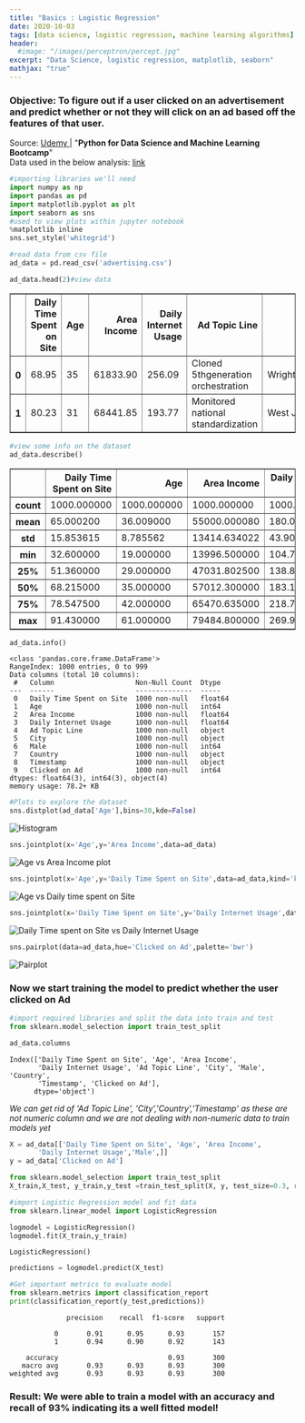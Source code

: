 ```yaml
---
title: "Basics : Logistic Regression"
date: 2020-10-03
tags: [data science, logistic regression, machine learning algorithms]
header:
  #image: "/images/perceptron/percept.jpg"
excerpt: "Data Science, logistic regression, matplotlib, seaborn"
mathjax: "true"
---
```



### Objective: To figure out if a user clicked on an advertisement and predict whether or not they will click on an ad based off the features of that user.
Source: [Udemy ](https://www.udemy.com/course/python-for-data-science-and-machine-learning-bootcamp/) | "__Python for Data Science and Machine Learning Bootcamp__"  
Data used in the below analysis: [link](https://github.com/Vanya-16/DataSets/blob/master/advertising.csv)

```python
#importing libraries we'll need
import numpy as np
import pandas as pd
import matplotlib.pyplot as plt
import seaborn as sns
#used to view plots within jupyter notebook
%matplotlib inline
sns.set_style('whitegrid')
```


```python
#read data from csv file
ad_data = pd.read_csv('advertising.csv')
```


```python
ad_data.head(2)#view data
```




<div>
<style scoped>
    .dataframe tbody tr th:only-of-type {
        vertical-align: middle;
    }

    .dataframe tbody tr th {
        vertical-align: top;
    }

    .dataframe thead th {
        text-align: right;
    }
</style>
<table border="1" class="dataframe">
  <thead>
    <tr style="text-align: right;">
      <th></th>
      <th>Daily Time Spent on Site</th>
      <th>Age</th>
      <th>Area Income</th>
      <th>Daily Internet Usage</th>
      <th>Ad Topic Line</th>
      <th>City</th>
      <th>Male</th>
      <th>Country</th>
      <th>Timestamp</th>
      <th>Clicked on Ad</th>
    </tr>
  </thead>
  <tbody>
    <tr>
      <th>0</th>
      <td>68.95</td>
      <td>35</td>
      <td>61833.90</td>
      <td>256.09</td>
      <td>Cloned 5thgeneration orchestration</td>
      <td>Wrightburgh</td>
      <td>0</td>
      <td>Tunisia</td>
      <td>2016-03-27 00:53:11</td>
      <td>0</td>
    </tr>
    <tr>
      <th>1</th>
      <td>80.23</td>
      <td>31</td>
      <td>68441.85</td>
      <td>193.77</td>
      <td>Monitored national standardization</td>
      <td>West Jodi</td>
      <td>1</td>
      <td>Nauru</td>
      <td>2016-04-04 01:39:02</td>
      <td>0</td>
    </tr>
  </tbody>
</table>
</div>




```python
#view some info on the dataset
ad_data.describe()
```




<div>
<style scoped>
    .dataframe tbody tr th:only-of-type {
        vertical-align: middle;
    }

    .dataframe tbody tr th {
        vertical-align: top;
    }

    .dataframe thead th {
        text-align: right;
    }
</style>
<table border="1" class="dataframe">
  <thead>
    <tr style="text-align: right;">
      <th></th>
      <th>Daily Time Spent on Site</th>
      <th>Age</th>
      <th>Area Income</th>
      <th>Daily Internet Usage</th>
      <th>Male</th>
      <th>Clicked on Ad</th>
    </tr>
  </thead>
  <tbody>
    <tr>
      <th>count</th>
      <td>1000.000000</td>
      <td>1000.000000</td>
      <td>1000.000000</td>
      <td>1000.000000</td>
      <td>1000.000000</td>
      <td>1000.00000</td>
    </tr>
    <tr>
      <th>mean</th>
      <td>65.000200</td>
      <td>36.009000</td>
      <td>55000.000080</td>
      <td>180.000100</td>
      <td>0.481000</td>
      <td>0.50000</td>
    </tr>
    <tr>
      <th>std</th>
      <td>15.853615</td>
      <td>8.785562</td>
      <td>13414.634022</td>
      <td>43.902339</td>
      <td>0.499889</td>
      <td>0.50025</td>
    </tr>
    <tr>
      <th>min</th>
      <td>32.600000</td>
      <td>19.000000</td>
      <td>13996.500000</td>
      <td>104.780000</td>
      <td>0.000000</td>
      <td>0.00000</td>
    </tr>
    <tr>
      <th>25%</th>
      <td>51.360000</td>
      <td>29.000000</td>
      <td>47031.802500</td>
      <td>138.830000</td>
      <td>0.000000</td>
      <td>0.00000</td>
    </tr>
    <tr>
      <th>50%</th>
      <td>68.215000</td>
      <td>35.000000</td>
      <td>57012.300000</td>
      <td>183.130000</td>
      <td>0.000000</td>
      <td>0.50000</td>
    </tr>
    <tr>
      <th>75%</th>
      <td>78.547500</td>
      <td>42.000000</td>
      <td>65470.635000</td>
      <td>218.792500</td>
      <td>1.000000</td>
      <td>1.00000</td>
    </tr>
    <tr>
      <th>max</th>
      <td>91.430000</td>
      <td>61.000000</td>
      <td>79484.800000</td>
      <td>269.960000</td>
      <td>1.000000</td>
      <td>1.00000</td>
    </tr>
  </tbody>
</table>
</div>




```python
ad_data.info()
```

    <class 'pandas.core.frame.DataFrame'>
    RangeIndex: 1000 entries, 0 to 999
    Data columns (total 10 columns):
     #   Column                    Non-Null Count  Dtype  
    ---  ------                    --------------  -----  
     0   Daily Time Spent on Site  1000 non-null   float64
     1   Age                       1000 non-null   int64  
     2   Area Income               1000 non-null   float64
     3   Daily Internet Usage      1000 non-null   float64
     4   Ad Topic Line             1000 non-null   object
     5   City                      1000 non-null   object
     6   Male                      1000 non-null   int64  
     7   Country                   1000 non-null   object
     8   Timestamp                 1000 non-null   object
     9   Clicked on Ad             1000 non-null   int64  
    dtypes: float64(3), int64(3), object(4)
    memory usage: 78.2+ KB



```python
#Plots to explore the dataset
sns.distplot(ad_data['Age'],bins=30,kde=False)
```


<img src="{{ site.url }}{{ site.baseurl }}/images/Logistic_regression/distplot_LogReg.png" alt="Histogram">



```python
sns.jointplot(x='Age',y='Area Income',data=ad_data)
```


<img src="{{ site.url }}{{ site.baseurl }}/images/Logistic_regression/Jointplot1_LogReg.png" alt="Age vs Area Income plot">





```python
sns.jointplot(x='Age',y='Daily Time Spent on Site',data=ad_data,kind='kde')
```



<img src="{{ site.url }}{{ site.baseurl }}/images/Logistic_regression/jointplot2_LogReg.png" alt="Age vs Daily time spent on Site">


```python
sns.jointplot(x='Daily Time Spent on Site',y='Daily Internet Usage',data=ad_data)
```



<img src="{{ site.url }}{{ site.baseurl }}/images/Logistic_regression/jointplot3_LogReg.png" alt="Daily Time spent on Site vs Daily Internet Usage">



```python
sns.pairplot(data=ad_data,hue='Clicked on Ad',palette='bwr')
```



<img src="{{ site.url }}{{ site.baseurl }}/images/Logistic_regression/pairplot_LogReg.png" alt="Pairplot">


### Now we start training the model to predict whether the user clicked on Ad


```python
#import required libraries and split the data into train and test
from sklearn.model_selection import train_test_split
```


```python
ad_data.columns
```




    Index(['Daily Time Spent on Site', 'Age', 'Area Income',
           'Daily Internet Usage', 'Ad Topic Line', 'City', 'Male', 'Country',
           'Timestamp', 'Clicked on Ad'],
          dtype='object')



*We can get rid of 'Ad Topic Line', 'City','Country','Timestamp' as these are not numeric column and we are not dealing with non-numeric data to train models yet*


```python
X = ad_data[['Daily Time Spent on Site', 'Age', 'Area Income',
       'Daily Internet Usage','Male',]]
y = ad_data['Clicked on Ad']
```


```python
from sklearn.model_selection import train_test_split
X_train,X_test, y_train,y_test =train_test_split(X, y, test_size=0.3, random_state=101)
```


```python
#import Logistic Regression model and fit data
from sklearn.linear_model import LogisticRegression
```


```python
logmodel = LogisticRegression()
logmodel.fit(X_train,y_train)
```




    LogisticRegression()




```python
predictions = logmodel.predict(X_test)
```


```python
#Get important metrics to evaluate model
from sklearn.metrics import classification_report
print(classification_report(y_test,predictions))
```

                  precision    recall  f1-score   support

               0       0.91      0.95      0.93       157
               1       0.94      0.90      0.92       143

        accuracy                           0.93       300
       macro avg       0.93      0.93      0.93       300
    weighted avg       0.93      0.93      0.93       300



### Result: We were able to train a model with an accuracy and recall of 93% indicating its a well fitted model!
